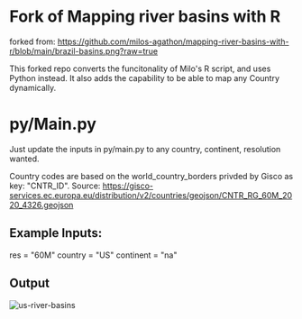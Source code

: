 # Fork of Mapping river basins with R
forked from: https://github.com/milos-agathon/mapping-river-basins-with-r/blob/main/brazil-basins.png?raw=true

This forked repo converts the funcitonality of Milo's R script, and uses Python instead. It also adds the capability to be able to map any Country dynamically.

# py/Main.py
Just update the inputs in py/main.py to any country, continent, resolution wanted.

Country codes are based on the world_country_borders privded by Gisco as key: "CNTR_ID". 
Source: https://gisco-services.ec.europa.eu/distribution/v2/countries/geojson/CNTR_RG_60M_2020_4326.geojson

## Example Inputs:
res = "60M"
country = "US"
continent = "na" 

## Output
![us-river-basins](https://github.com/mylesmc123/mapping-river-basins-with-r-and-python/assets/64209352/0a9b43ec-e205-4424-b408-a2f315a4ec5e)
